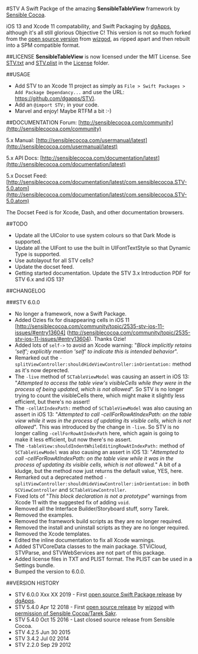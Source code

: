 #STV
A Swift Packge of the amazing **SensibleTableView** framework by [Sensible Cocoa](http://sensiblecocoa.com/).

iOS 13 and Xcode 11 compatability, and Swift Packaging by [dgApps](http://dgapps.ie/), although it's all still glorious Objective C! This version is not so much forked from the [open source version](https://github.com/wizgod/STV) from [wizgod](https://github.com/wizgod), as ripped apart and then rebuilt into a SPM compatible format.

##LICENSE
**SensibleTableView** is now licensed under the MIT License. See [STV.txt](License/STV.txt) and [STV.plist](License/STV.plist) in the [License](License/) folder.

##USAGE
* Add STV to an Xcode 11 project as simply as `File > Swift Packages >  Add Package Dependancy...` and use the URL: [https://github.com/dgapps/STV)](https://github.com/dgapps/STV).
* Add an `@import STV;` in your code.
* Marvel and enjoy! Maybe RTFM a bit :-)
 

##DOCUMENTATION
Forum: [http://sensiblecocoa.com/community](http://sensiblecocoa.com/community)

5.x Manual: [http://sensiblecocoa.com/usermanual/latest](http://sensiblecocoa.com/usermanual/latest)

5.x API Docs: [http://sensiblecocoa.com/documentation/latest](http://sensiblecocoa.com/documentation/latest)

5.x Docset Feed: [http://sensiblecocoa.com/documentation/latest/com.sensiblecocoa.STV-5.0.atom](http://sensiblecocoa.com/documentation/latest/com.sensiblecocoa.STV-5.0.atom)  

The Docset Feed is for Xcode, Dash, and other documentation browsers.

##TODO
* Update all the UIColor to use system colours so that Dark Mode is supported.
* Update all the UIFont to use the built in UIFontTextStyle so that Dynamic Type is supported.
* Use autolayout for all STV cells?
* Update the docset feed.
* Getting started documentation. Update the STV 3.x Introduction PDF for STV 6.x and iOS 13?

##CHANGELOG

###STV 6.0.0
* No longer a framework, now a Swift Package.
* Added Ozies fix for disappearing cells in iOS 11 [http://sensiblecocoa.com/community/topic/2535-stv-ios-11-issues/#entry13604] (http://sensiblecocoa.com/community/topic/2535-stv-ios-11-issues/#entry13604). Thanks Ozie!
* Added lots of `self->` to avoid an Xcode warning: "_Block implicitly retains 'self'; explicitly mention 'self' to indicate this is intended behavior_".
* Remarked out the `-splitViewController:shouldHideViewController:inOrientation:` method as it's now deprected.
* The `-live` method of `SCTableViewModel` was causing an assert in iOS 13: "_Attempted to access the table view's visibleCells while they were in the process of being updated, which is not allowed_". So STV is no longer trying to count the visibleCells there, which might make it slightly less efficient, but there's no assert!
* The `-cellAtIndexPath:` method of `SCTableViewModel` was also causing an assert in iOS 13: "_Attempted to call -cellForRowAtIndexPath: on the table view while it was in the process of updating its visible cells, which is not allowed_". This was introduced by the change in `-live`. So STV is no longer calling `-cellForRowAtIndexPath` here, which again is going to make it less efficient, but now there's no assert.
* The `-tableView:shouldIndentWhileEditingRowAtIndexPath:` method of  `SCTableViewModel` was also causing an assert in iOS 13: "_Attempted to call -cellForRowAtIndexPath: on the table view while it was in the process of updating its visible cells, which is not allowed._" A bit of a kludge, but the method now just returns the default value, YES, here.
* Remarked out a deprecated method `-splitViewController:shouldHideViewController:inOrientation:` in both `SCViewController` and `SCTableViewController`.
* Fixed lots of "_This block declaration is not a prototype_" warnings from Xcode 11 with the suggested fix of adding `void`.
* Removed all the Interface Builder/Storyboard stuff, sorry Tarek.
* Removed the examples.
* Removed the framework build scripts as they are no longer required.
* Removed the install and uninstall scripts as they are no longer required.
* Removed the Xcode templates.
* Edited the inline documentation to fix all Xcode warnings.
* Added STVCoreData classes to the main package. STViCloud, STVParse, and STVWebServices are not part of this package.
* Added license files in TXT and PLIST format. The PLIST can be used in a Settings bundle.
* Bumped the version to 6.0.0.

##VERSION HISTORY
* STV 6.0.0 Xxx XX 2019 - First [open source Swift Package release](https://github.com/dgapps/STV) by [dgApps](http://dgapps.ie/).  
* STV 5.4.0 Apr 12 2018 - First [open source release](https://github.com/wizgod/STV) by [wizgod](https://github.com/wizgod) with [permission of Sensible Cocoa/Tarek Sakr](http://sensiblecocoa.com/community/topic/2534-stv-on-github/#entry13576).  
* STV 5.4.0 Oct 15 2016 - Last closed source release from Sensible Cocoa.  
* STV 4.2.5 Jun 30 2015  
* STV 3.4.2 Jul 02 2014  
* STV 2.2.0 Sep 29 2012

